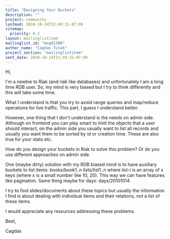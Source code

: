 ```yaml
---
title: "Designing Your Buckets"
description: ""
project: community
lastmod: 2010-10-14T22:49:31-07:00
sitemap:
  priority: 0.2
layout: mailinglistitem
mailinglist_id: "msg01300"
author_name: "Cagdas Tulek"
project_section: "mailinglistitem"
sent_date: 2010-10-14T22:49:31-07:00
---
```



Hi,

I'm a newbie to Riak (and riak like databases) and unfortunately I am a long
time RDB user. So, my mind is very biased but I try to think differently and
this will take some time.

What I understand is that you try to avoid range queries and map/reduce
operations for live traffic. This part, I guess I understand better.

However, one thing that I don't understand is the needs on admin side.
Although on frontend you can play smart to limit the objects that a user
should interact, on the admin side you usually want to list all records and
usually you want them to be sorted by id or creation time. These are also
true for your stats etc.

How do you design your buckets in Riak to solve this problem? Or do you use
different approaches on admin side.

One (maybe dirty) solution with my RDB biased mind is to have auxiliary
buckets to list items:
books/book1..n
lists/list1..n
where list-i is an array of x keys (where x is a small number like 10, 20).
This way we can have features like pagination. Same thing maybe for days:
days/20101014

I try to find slides/documents about these topics but usually the
information I find is about dealing with individual items and their
relations, not a list of these items.

I would appreciate any resources addressing these problems.

Best,

Cagdas

